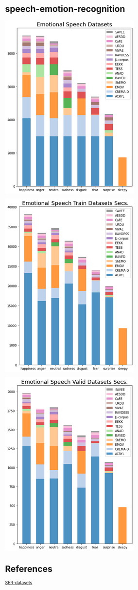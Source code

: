 # speech-emotion-recognition
![StackedBarChart](./figs/stacked.png)

![TrainLengthBarChart](./figs/train.png)

![ValidLengthBarChart](./figs/valid.png)


# References
[SER-datasets](https://github.com/SuperKogito/SER-datasets)
